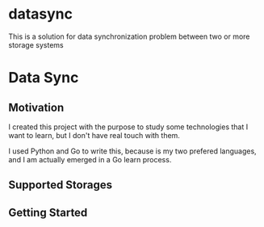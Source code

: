 # datasync
This is a solution for data synchronization problem between two or more storage systems

# Data Sync

## Motivation

I created this project with the purpose to study some technologies that I want to learn, but I don't have real touch with them.

I used Python and Go to write this, because is my two prefered languages, and I am actually emerged in a Go learn process.

## Supported Storages 


## Getting Started
